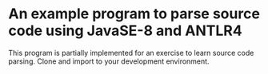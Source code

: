 # An example program to parse source code using JavaSE-8 and ANTLR4

This program is partially implemented for an exercise to learn source code parsing.
Clone and import to your development environment.

